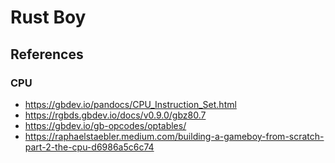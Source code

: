 # Rust Boy

## References

### CPU

- <https://gbdev.io/pandocs/CPU_Instruction_Set.html>
- <https://rgbds.gbdev.io/docs/v0.9.0/gbz80.7>
- <https://gbdev.io/gb-opcodes/optables/>
- <https://raphaelstaebler.medium.com/building-a-gameboy-from-scratch-part-2-the-cpu-d6986a5c6c74>
